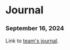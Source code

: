 # Journal
### September 16, 2024
Link to [team's journal](https://github.com/LinhTran263/performingrobots/blob/main/journal.md#16-september-2024).

